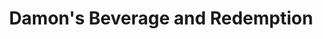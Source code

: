 ---
title: "Damon's Beverage and Redemption"
url: /bangor/damons-beverage-and-redemption/
shop: alcohol
---